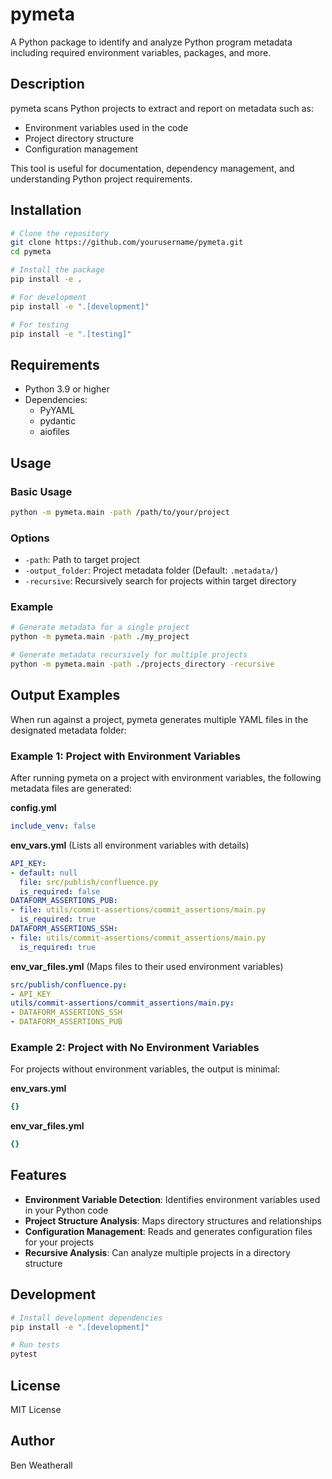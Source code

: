 # pymeta

A Python package to identify and analyze Python program metadata including required environment variables, packages, and more.

## Description

pymeta scans Python projects to extract and report on metadata such as:
- Environment variables used in the code
- Project directory structure
- Configuration management

This tool is useful for documentation, dependency management, and understanding Python project requirements.

## Installation

```bash
# Clone the repository
git clone https://github.com/yourusername/pymeta.git
cd pymeta

# Install the package
pip install -e .

# For development
pip install -e ".[development]"

# For testing
pip install -e ".[testing]"
```

## Requirements

- Python 3.9 or higher
- Dependencies:
  - PyYAML
  - pydantic
  - aiofiles

## Usage

### Basic Usage

```bash
python -m pymeta.main -path /path/to/your/project
```

### Options

- `-path`: Path to target project
- `-output_folder`: Project metadata folder (Default: `.metadata/`)
- `-recursive`: Recursively search for projects within target directory

### Example

```bash
# Generate metadata for a single project
python -m pymeta.main -path ./my_project

# Generate metadata recursively for multiple projects
python -m pymeta.main -path ./projects_directory -recursive
```

## Output Examples

When run against a project, pymeta generates multiple YAML files in the designated metadata folder:

### Example 1: Project with Environment Variables

After running pymeta on a project with environment variables, the following metadata files are generated:

**config.yml**
```yaml
include_venv: false
```

**env_vars.yml** (Lists all environment variables with details)
```yaml
API_KEY:
- default: null
  file: src/publish/confluence.py
  is_required: false
DATAFORM_ASSERTIONS_PUB:
- file: utils/commit-assertions/commit_assertions/main.py
  is_required: true
DATAFORM_ASSERTIONS_SSH:
- file: utils/commit-assertions/commit_assertions/main.py
  is_required: true
```

**env_var_files.yml** (Maps files to their used environment variables)
```yaml
src/publish/confluence.py:
- API_KEY
utils/commit-assertions/commit_assertions/main.py:
- DATAFORM_ASSERTIONS_SSH
- DATAFORM_ASSERTIONS_PUB
```

### Example 2: Project with No Environment Variables

For projects without environment variables, the output is minimal:

**env_vars.yml**
```yaml
{}
```

**env_var_files.yml**
```yaml
{}
```

## Features

- **Environment Variable Detection**: Identifies environment variables used in your Python code
- **Project Structure Analysis**: Maps directory structures and relationships
- **Configuration Management**: Reads and generates configuration files for your projects
- **Recursive Analysis**: Can analyze multiple projects in a directory structure

## Development

```bash
# Install development dependencies
pip install -e ".[development]"

# Run tests
pytest
```

## License

MIT License

## Author

Ben Weatherall
